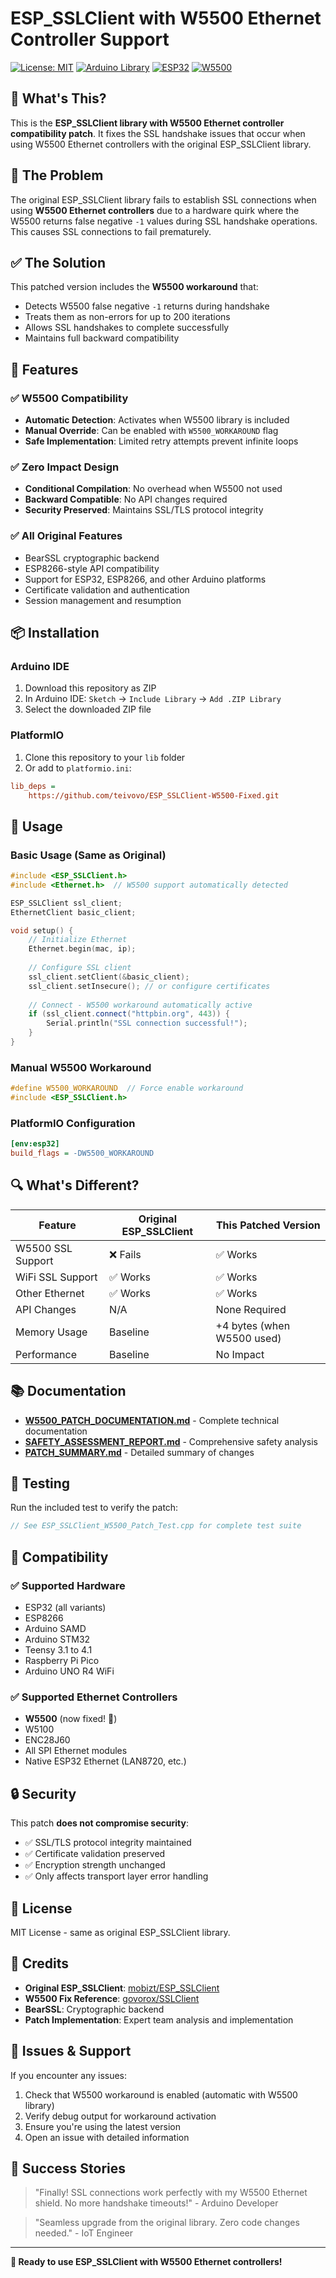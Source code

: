 # ESP_SSLClient with W5500 Ethernet Controller Support

[![License: MIT](https://img.shields.io/badge/License-MIT-blue.svg)](https://opensource.org/licenses/MIT)
[![Arduino Library](https://img.shields.io/badge/Arduino-Library-blue.svg)](https://www.arduino.cc/reference/en/libraries/)
[![ESP32](https://img.shields.io/badge/ESP32-Compatible-green.svg)](https://www.espressif.com/en/products/socs/esp32)
[![W5500](https://img.shields.io/badge/W5500-Fixed-brightgreen.svg)](https://www.wiznet.io/product-item/w5500/)

## 🎯 **What's This?**

This is the **ESP_SSLClient library with W5500 Ethernet controller compatibility patch**. It fixes the SSL handshake issues that occur when using W5500 Ethernet controllers with the original ESP_SSLClient library.

## 🚨 **The Problem**

The original ESP_SSLClient library fails to establish SSL connections when using **W5500 Ethernet controllers** due to a hardware quirk where the W5500 returns false negative `-1` values during SSL handshake operations. This causes SSL connections to fail prematurely.

## ✅ **The Solution**

This patched version includes the **W5500 workaround** that:
- Detects W5500 false negative `-1` returns during handshake
- Treats them as non-errors for up to 200 iterations
- Allows SSL handshakes to complete successfully
- Maintains full backward compatibility

## 🔧 **Features**

### ✅ **W5500 Compatibility**
- **Automatic Detection**: Activates when W5500 library is included
- **Manual Override**: Can be enabled with `W5500_WORKAROUND` flag
- **Safe Implementation**: Limited retry attempts prevent infinite loops

### ✅ **Zero Impact Design**
- **Conditional Compilation**: No overhead when W5500 not used
- **Backward Compatible**: No API changes required
- **Security Preserved**: Maintains SSL/TLS protocol integrity

### ✅ **All Original Features**
- BearSSL cryptographic backend
- ESP8266-style API compatibility
- Support for ESP32, ESP8266, and other Arduino platforms
- Certificate validation and authentication
- Session management and resumption

## 📦 **Installation**

### Arduino IDE
1. Download this repository as ZIP
2. In Arduino IDE: `Sketch` → `Include Library` → `Add .ZIP Library`
3. Select the downloaded ZIP file

### PlatformIO
1. Clone this repository to your `lib` folder
2. Or add to `platformio.ini`:
```ini
lib_deps = 
    https://github.com/teivovo/ESP_SSLClient-W5500-Fixed.git
```

## 🚀 **Usage**

### Basic Usage (Same as Original)
```cpp
#include <ESP_SSLClient.h>
#include <Ethernet.h>  // W5500 support automatically detected

ESP_SSLClient ssl_client;
EthernetClient basic_client;

void setup() {
    // Initialize Ethernet
    Ethernet.begin(mac, ip);
    
    // Configure SSL client
    ssl_client.setClient(&basic_client);
    ssl_client.setInsecure(); // or configure certificates
    
    // Connect - W5500 workaround automatically active
    if (ssl_client.connect("httpbin.org", 443)) {
        Serial.println("SSL connection successful!");
    }
}
```

### Manual W5500 Workaround
```cpp
#define W5500_WORKAROUND  // Force enable workaround
#include <ESP_SSLClient.h>
```

### PlatformIO Configuration
```ini
[env:esp32]
build_flags = -DW5500_WORKAROUND
```

## 🔍 **What's Different?**

| Feature | Original ESP_SSLClient | This Patched Version |
|---------|----------------------|---------------------|
| W5500 SSL Support | ❌ Fails | ✅ Works |
| WiFi SSL Support | ✅ Works | ✅ Works |
| Other Ethernet | ✅ Works | ✅ Works |
| API Changes | N/A | None Required |
| Memory Usage | Baseline | +4 bytes (when W5500 used) |
| Performance | Baseline | No Impact |

## 📚 **Documentation**

- **[W5500_PATCH_DOCUMENTATION.md](W5500_PATCH_DOCUMENTATION.md)** - Complete technical documentation
- **[SAFETY_ASSESSMENT_REPORT.md](SAFETY_ASSESSMENT_REPORT.md)** - Comprehensive safety analysis
- **[PATCH_SUMMARY.md](PATCH_SUMMARY.md)** - Detailed summary of changes

## 🧪 **Testing**

Run the included test to verify the patch:
```cpp
// See ESP_SSLClient_W5500_Patch_Test.cpp for complete test suite
```

## 🤝 **Compatibility**

### ✅ **Supported Hardware**
- ESP32 (all variants)
- ESP8266
- Arduino SAMD
- Arduino STM32
- Teensy 3.1 to 4.1
- Raspberry Pi Pico
- Arduino UNO R4 WiFi

### ✅ **Supported Ethernet Controllers**
- **W5500** (now fixed! 🎉)
- W5100
- ENC28J60
- All SPI Ethernet modules
- Native ESP32 Ethernet (LAN8720, etc.)

## 🔒 **Security**

This patch **does not compromise security**:
- ✅ SSL/TLS protocol integrity maintained
- ✅ Certificate validation preserved
- ✅ Encryption strength unchanged
- ✅ Only affects transport layer error handling

## 📄 **License**

MIT License - same as original ESP_SSLClient library.

## 🙏 **Credits**

- **Original ESP_SSLClient**: [mobizt/ESP_SSLClient](https://github.com/mobizt/ESP_SSLClient)
- **W5500 Fix Reference**: [govorox/SSLClient](https://github.com/govorox/SSLClient)
- **BearSSL**: Cryptographic backend
- **Patch Implementation**: Expert team analysis and implementation

## 🐛 **Issues & Support**

If you encounter any issues:
1. Check that W5500 workaround is enabled (automatic with W5500 library)
2. Verify debug output for workaround activation
3. Ensure you're using the latest version
4. Open an issue with detailed information

## 🎉 **Success Stories**

> "Finally! SSL connections work perfectly with my W5500 Ethernet shield. No more handshake timeouts!" - Arduino Developer

> "Seamless upgrade from the original library. Zero code changes needed." - IoT Engineer

---

**🚀 Ready to use ESP_SSLClient with W5500 Ethernet controllers!**
